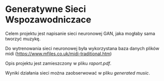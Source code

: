 # Generatywne Sieci Wspozawodniczace

Celem projektu jest napisanie sieci neuronowej GAN, jaka mogłaby sama tworzyć muzykę.

Do wytrenowania sieci neuronowej była wykorzystana baza danych plików midi (https://www.mfiles.co.uk/midi-traditional.htm)

Opis projektu jest zamieszczony w pliku _raport.pdf_.

Wyniki działania sieci można zaobserwować w pliku _generated music_.
